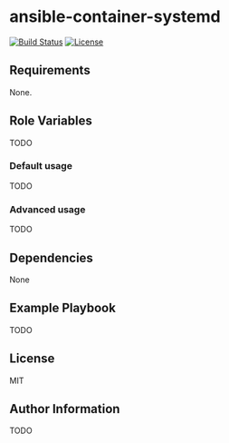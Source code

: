 # ansible-container-systemd

[![Build Status](https://travis-ci.com/chubchubsancho/ansible-container-systemd.svg?branch=master)](https://travis-ci.com/chubchubsancho/ansible-container-systemd)
[![License](https://img.shields.io/badge/license-MIT-blue.svg?logo=github&style=flat)](https://raw.githubusercontent.com/chubchubsancho/ansible-container-systemd/master/LICENSE)

## Requirements

None.

## Role Variables

TODO

### Default usage

TODO

### Advanced usage

TODO

## Dependencies

None

## Example Playbook

TODO

## License

MIT

## Author Information

TODO